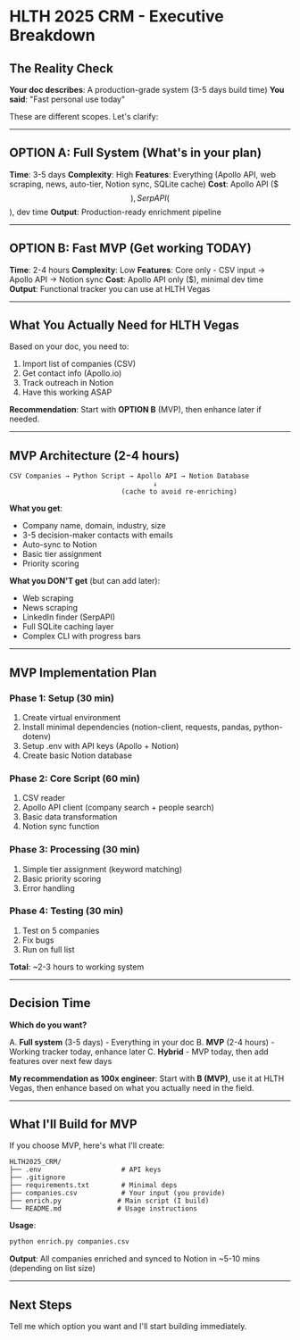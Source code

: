 # HLTH 2025 CRM - Executive Breakdown

## The Reality Check

**Your doc describes**: A production-grade system (3-5 days build time)
**You said**: "Fast personal use today"

These are different scopes. Let's clarify:

---

## OPTION A: Full System (What's in your plan)
**Time**: 3-5 days
**Complexity**: High
**Features**: Everything (Apollo API, web scraping, news, auto-tier, Notion sync, SQLite cache)
**Cost**: Apollo API ($$$), SerpAPI ($$), dev time
**Output**: Production-ready enrichment pipeline

---

## OPTION B: Fast MVP (Get working TODAY)
**Time**: 2-4 hours
**Complexity**: Low
**Features**: Core only - CSV input → Apollo API → Notion sync
**Cost**: Apollo API only ($), minimal dev time
**Output**: Functional tracker you can use at HLTH Vegas

---

## What You Actually Need for HLTH Vegas

Based on your doc, you need to:
1. Import list of companies (CSV)
2. Get contact info (Apollo.io)
3. Track outreach in Notion
4. Have this working ASAP

**Recommendation**: Start with **OPTION B** (MVP), then enhance later if needed.

---

## MVP Architecture (2-4 hours)

```
CSV Companies → Python Script → Apollo API → Notion Database
                                    ↓
                            (cache to avoid re-enriching)
```

**What you get**:
- Company name, domain, industry, size
- 3-5 decision-maker contacts with emails
- Auto-sync to Notion
- Basic tier assignment
- Priority scoring

**What you DON'T get** (but can add later):
- Web scraping
- News scraping
- LinkedIn finder (SerpAPI)
- Full SQLite caching layer
- Complex CLI with progress bars

---

## MVP Implementation Plan

### Phase 1: Setup (30 min)
1. Create virtual environment
2. Install minimal dependencies (notion-client, requests, pandas, python-dotenv)
3. Setup .env with API keys (Apollo + Notion)
4. Create basic Notion database

### Phase 2: Core Script (60 min)
1. CSV reader
2. Apollo API client (company search + people search)
3. Basic data transformation
4. Notion sync function

### Phase 3: Processing (30 min)
1. Simple tier assignment (keyword matching)
2. Basic priority scoring
3. Error handling

### Phase 4: Testing (30 min)
1. Test on 5 companies
2. Fix bugs
3. Run on full list

**Total**: ~2-3 hours to working system

---

## Decision Time

**Which do you want?**

A. **Full system** (3-5 days) - Everything in your doc
B. **MVP** (2-4 hours) - Working tracker today, enhance later
C. **Hybrid** - MVP today, then add features over next few days

**My recommendation as 100x engineer**: Start with **B (MVP)**, use it at HLTH Vegas, then enhance based on what you actually need in the field.

---

## What I'll Build for MVP

If you choose MVP, here's what I'll create:

```
HLTH2025_CRM/
├── .env                    # API keys
├── .gitignore
├── requirements.txt        # Minimal deps
├── companies.csv           # Your input (you provide)
├── enrich.py              # Main script (I build)
└── README.md              # Usage instructions
```

**Usage**:
```bash
python enrich.py companies.csv
```

**Output**: All companies enriched and synced to Notion in ~5-10 mins (depending on list size)

---

## Next Steps

Tell me which option you want and I'll start building immediately.

